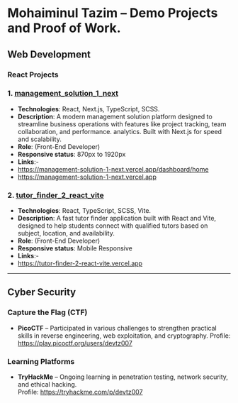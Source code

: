# Mohaiminul Tazim – Demo Projects and Proof of Work.

## Web Development

### React Projects

### 1. [management_solution_1_next](https://management-solution-1-next.vercel.app)
- **Technologies**: React, Next.js, TypeScript, SCSS.
- **Description**: A modern management solution platform designed to streamline business operations with features like project tracking, team collaboration, and performance. analytics. Built with Next.js for speed and scalability. 
- **Role**: (Front-End Developer)
- **Responsive status**: 870px to 1920px
- **Links**:-
- https://management-solution-1-next.vercel.app/dashboard/home
- https://management-solution-1-next.vercel.app


### 2. [tutor_finder_2_react_vite](https://tutor-finder-2-react-vite.vercel.app)
- **Technologies**: React, TypeScript, SCSS, Vite.
- **Description**: A fast tutor finder application built with React and Vite, designed to help students connect with qualified tutors based on subject, location, and availability.
- **Role**: (Front-End Developer)
- **Responsive status**: Mobile Responsive
- **Links**:-
- https://tutor-finder-2-react-vite.vercel.app

---

## Cyber Security

### Capture the Flag (CTF)
- **PicoCTF** – Participated in various challenges to strengthen practical skills in reverse engineering, web exploitation, and cryptography.
  Profile: https://play.picoctf.org/users/devtz007

### Learning Platforms
- **TryHackMe** – Ongoing learning in penetration testing, network security, and ethical hacking.  
  Profile: https://tryhackme.com/p/devtz007

